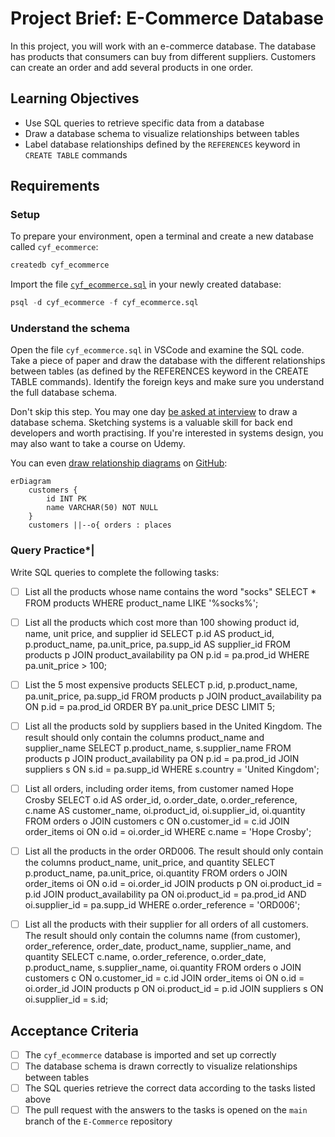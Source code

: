 # Project Brief: E-Commerce Database

In this project, you will work with an e-commerce database. The database has products that consumers can buy from different suppliers. Customers can create an order and add several products in one order.

## Learning Objectives

- Use SQL queries to retrieve specific data from a database
- Draw a database schema to visualize relationships between tables
- Label database relationships defined by the `REFERENCES` keyword in `CREATE TABLE` commands

## Requirements

### Setup

To prepare your environment, open a terminal and create a new database called `cyf_ecommerce`:

```sql
createdb cyf_ecommerce
```

Import the file [`cyf_ecommerce.sql`](./cyf_ecommerce.sql) in your newly created database:

```sql
psql -d cyf_ecommerce -f cyf_ecommerce.sql
```

### Understand the schema

Open the file `cyf_ecommerce.sql` in VSCode and examine the SQL code. Take a piece of paper and draw the database with the different relationships between tables (as defined by the REFERENCES keyword in the CREATE TABLE commands). Identify the foreign keys and make sure you understand the full database schema.

Don't skip this step. You may one day [be asked at interview](https://monzo.com/blog/2022/03/23/demystifying-the-backend-engineering-interview-process) to draw a database schema. Sketching systems is a valuable skill for back end developers and worth practising. If you're interested in systems design, you may also want to take a course on Udemy.

You can even [draw relationship diagrams](https://mermaid.js.org/syntax/entityRelationshipDiagram.html) on [GitHub](https://docs.github.com/en/get-started/writing-on-github/working-with-advanced-formatting/creating-diagrams):

```mermaid
erDiagram
    customers {
        id INT PK
        name VARCHAR(50) NOT NULL
    }
    customers ||--o{ orders : places
```

### Query Practice\*|

Write SQL queries to complete the following tasks:

- [ ] List all the products whose name contains the word "socks"
      SELECT \* FROM products
      WHERE product_name LIKE '%socks%';

- [ ] List all the products which cost more than 100 showing product id, name, unit price, and supplier id
      SELECT p.id AS product_id, p.product_name, pa.unit_price, pa.supp_id AS supplier_id
      FROM products p
      JOIN product_availability pa
      ON p.id = pa.prod_id
      WHERE pa.unit_price > 100;

- [ ] List the 5 most expensive products
      SELECT p.id, p.product_name, pa.unit_price, pa.supp_id
      FROM products p
      JOIN product_availability pa ON p.id = pa.prod_id
      ORDER BY pa.unit_price DESC
      LIMIT 5;

- [ ] List all the products sold by suppliers based in the United Kingdom. The result should only contain the columns product_name and supplier_name
      SELECT p.product_name, s.supplier_name
      FROM products p
      JOIN product_availability pa ON p.id = pa.prod_id
      JOIN suppliers s ON s.id = pa.supp_id
      WHERE s.country = 'United Kingdom';

- [ ] List all orders, including order items, from customer named Hope Crosby
      SELECT
      o.id AS order_id,
      o.order_date, o.order_reference,
      c.name AS customer_name,
      oi.product_id,
      oi.supplier_id,
      oi.quantity
      FROM orders o
      JOIN customers c ON o.customer_id = c.id
      JOIN order_items oi ON o.id = oi.order_id
      WHERE c.name = 'Hope Crosby';

- [ ] List all the products in the order ORD006. The result should only contain the columns product_name, unit_price, and quantity
      SELECT p.product_name, pa.unit_price, oi.quantity
      FROM orders o
      JOIN order_items oi ON o.id = oi.order_id
      JOIN products p ON oi.product_id = p.id
      JOIN product_availability pa ON oi.product_id = pa.prod_id AND oi.supplier_id = pa.supp_id
      WHERE o.order_reference = 'ORD006';

- [ ] List all the products with their supplier for all orders of all customers. The result should only contain the columns name (from customer), order_reference, order_date, product_name, supplier_name, and quantity
      SELECT c.name, o.order_reference, o.order_date, p.product_name, s.supplier_name, oi.quantity
      FROM orders o
      JOIN customers c ON o.customer_id = c.id
      JOIN order_items oi ON o.id = oi.order_id
      JOIN products p ON oi.product_id = p.id
      JOIN suppliers s ON oi.supplier_id = s.id;

## Acceptance Criteria

- [ ] The `cyf_ecommerce` database is imported and set up correctly
- [ ] The database schema is drawn correctly to visualize relationships between tables
- [ ] The SQL queries retrieve the correct data according to the tasks listed above
- [ ] The pull request with the answers to the tasks is opened on the `main` branch of the `E-Commerce` repository
